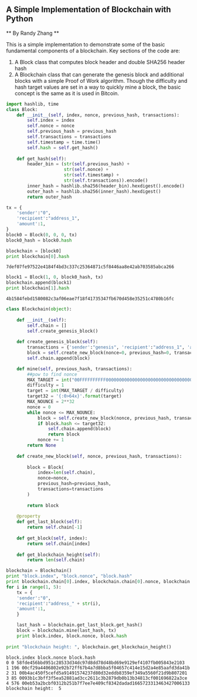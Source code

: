 
## A Simple Implementation of Blockchain with Python  
** By Randy Zhang **    
  
This is a simple implementation to demonstrate some of the basic fundamental components of a blockchain. Key sections of the code are:
1. A Block class that computes block header and double SHA256 header hash
2. A Blockchain class that can generate the genesis block and additional blocks with a simple Proof of Work algorithm. Though the difficulty and hash target values are set in a way to quickly mine a block, the basic concept is the same as it is used in Bitcoin. 


```python
import hashlib, time
class Block:
    def __init__(self, index, nonce, previous_hash, transactions):
        self.index = index
        self.nonce = nonce
        self.previous_hash = previous_hash
        self.transactions = transactions
        self.timestamp = time.time()
        self.hash = self.get_hash()
    
    def get_hash(self):
        header_bin = (str(self.previous_hash) + 
                      str(self.nonce) + 
                      str(self.timestamp) +
                      str(self.transactions)).encode()
        inner_hash = hashlib.sha256(header_bin).hexdigest().encode()
        outer_hash = hashlib.sha256(inner_hash).hexdigest()
        return outer_hash
```


```python
tx = {
    'sender':"0",
    'recipient':"address_1",
    'amount':1,
}
block0 = Block(0, 0, 0, tx)
block0_hash = block0.hash

blockchain = [block0]
print blockchain[0].hash
```

    7def07fe97522e4184f4bd3c337c25364871c5f8446aa8e42ab703585abca266
    


```python
block1 = Block(1, 0, block0_hash, tx)
blockchain.append(block1)
print blockchain[1].hash
```

    4b1584febd1580082c3af06eae7f18f41735347fb670d458e35251c4780b16fc
    


```python
class Blockchain(object):
    
    def __init__(self):
        self.chain = []
        self.create_genesis_block()
    
    def create_genesis_block(self):
        transactions = {'sender':"genesis", 'recipient':"address_1", 'amount':1,}
        block = self.create_new_block(nonce=0, previous_hash=0, transactions=transactions)
        self.chain.append(block)

    def mine(self, previous_hash, transactions):
        ##pow to find nonce
        MAX_TARGET = int("00FFFFFFFFFF0000000000000000000000000000000000000000000000000000", 16)  
        difficulty = 1
        target = int(MAX_TARGET / difficulty)
        target32 = '{:0>64x}'.format(target) 
        MAX_NOUNCE = 2**32
        nonce = 0
        while nonce <= MAX_NOUNCE:
            block = self.create_new_block(nonce, previous_hash, transactions)
            if block.hash <= target32:
                self.chain.append(block)
                return block
            nonce += 1
        return None
        
    def create_new_block(self, nonce, previous_hash, transactions):
        
        block = Block(
            index=len(self.chain),
            nonce=nonce,
            previous_hash=previous_hash,
            transactions=transactions
        )
                
        return block
    
    @property
    def get_last_block(self):
        return self.chain[-1]
    
    def get_block(self, index):
        return self.chain[index]
    
    def get_blockchain_height(self):
        return len(self.chain)
```


```python
blockchain = Blockchain()
print "block.index", "block.nonce", "block.hash"
print blockchain.chain[0].index, blockchain.chain[0].nonce, blockchain.chain[0].hash
for i in range(1, 5):
    tx = {
    'sender':"0",
    'recipient':"address_" + str(i), 
    'amount':1,
    }

    last_hash = blockchain.get_last_block.get_hash()
    block = blockchain.mine(last_hash, tx)
    print block.index, block.nonce, block.hash
    
print "blockchain height: ", blockchain.get_blockchain_height()   
```

    block.index block.nonce block.hash
    0 0 58fde456bbd951c28533d34dc97d8dd78d48bd69e9129ef4107fb005843e2103
    1 196 00cf29a4406802e92b72ff67b4a7d8bba5f04657c414e15d2a4e85aafd3da41b
    2 31 00b4ac450f5cefd5a91491574237d80d32eddb8359ef349a5560f21d9b807201
    3 85 0093b1c3bff3f5ea52881ad3cc2611c3b2879db0b13b34813cf001696822a3ce
    4 576 00eb53a2bcbf0312b251b7f7ee7e409cf8342dadad1665723313463427006133
    blockchain height:  5
    
